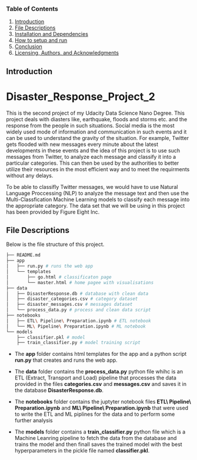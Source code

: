 ### Table of Contents

1. [Introduction](#introduction)
2. [File Descriptions](#descriptions)
3. [Installation and Dependencies](#installation)
4. [How to setup and run](#setup)
5. [Conclusion](#conclusion)
6. [Licensing, Authors, and Acknowledgments](#licensing)

## Introduction<a name="introduction"></a>
# Disaster_Response_Project_2
This is the second project of my Udacity Data Science Nano Degree. This project deals with diasters like, earthquake, floods and storms etc. and the response from the people in such situations. Social media is the most widely used mode of information and communication in such events and it can be used to understand the gravity of the situation. For example, Twitter gets flooded with new messages every minute about the latest developments in these events and the idea of this project is to use such messages from Twitter, to analyze each message and classify it into a particular categories. This can then be used by the authorities to better utilize their resources in the most efficient way and to meet the requirments without any delays. 

To be able to classifly Twitter messages, we would have to use Natural Language Proccessing (NLP) to analyze the message text and then use the Multi-Classfication Machine Learning models to classify each message into the appropriate category. 
The data set that we will be using in this project has been provided by Figure Eight Inc.


## File Descriptions<a name="descriptions"></a>

Below is the file structure of this project.

```bash
├── README.md
├── app
│   ├── run.py # runs the web app
│   └── templates 
│       ├── go.html # classificaton page
│       └── master.html # home pagee with visualisations
├── data
│   ├── DisasterResponse.db # database with clean data
│   ├── disaster_categories.csv # category dataset
│   ├── disaster_messages.csv # messages dataset
│   └── process_data.py # process and clean data script
├── notebooks
│   ├── ETL\ Pipeline\ Preparation.ipynb # ETL notebook
│   └── ML\ Pipeline\ Preparation.ipynb # ML notebook
└── models
    ├── classifier.pkl # model
    ├── train_classifier.py # model training script
```   

- The **app** folder contains html templates for the app and a python script **run.py** that creates and runs the web app.

- The **data** folder contains the **process_data.py** python file whihc is an ETL (Extract, Transport and Load) pipeline that processes the data provided in the files **categories.csv** and **messages.csv**  and saves it in the database **DisasterResponse.db**.

- The **notebooks** folder contains the juptyter notebook files **ETL\ Pipeline\ Preparation.ipynb** and **ML\ Pipeline\ Preparation.ipynb** that were used to write the ETL and ML piplines for the data and to perform some further analysis 

- The **models** folder contains a **train_classifier.py** python file which is a Machine Leanring pipeline to fetch the data from the database and trains the model and then finall saves the trained model with the best hyperparameters in the pickle file named **classifier.pkl**.


